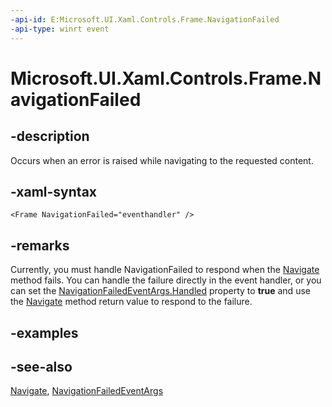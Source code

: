 ```yaml
---
-api-id: E:Microsoft.UI.Xaml.Controls.Frame.NavigationFailed
-api-type: winrt event
---
```


<!-- Event syntax
public event Windows.UI.Xaml.Navigation.NavigationFailedEventHandler NavigationFailed
-->

# Microsoft.UI.Xaml.Controls.Frame.NavigationFailed

## -description
Occurs when an error is raised while navigating to the requested content.

## -xaml-syntax
```xaml
<Frame NavigationFailed="eventhandler" />
```


## -remarks
Currently, you must handle NavigationFailed to respond when the [Navigate](frame_navigate_1557370995.md) method fails. You can handle the failure directly in the event handler, or you can set the [NavigationFailedEventArgs.Handled](../microsoft.ui.xaml.navigation/navigationfailedeventargs_handled.md) property to **true** and use the [Navigate](frame_navigate_1557370995.md) method return value to respond to the failure.

## -examples

## -see-also
[Navigate](frame_navigate_1557370995.md), [NavigationFailedEventArgs](../microsoft.ui.xaml.navigation/navigationfailedeventargs.md)
